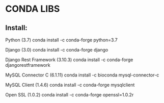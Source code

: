 # CONDA LIBS

## Install:


Python (3.7)
conda install -c conda-forge python=3.7

Django (3.0) 
conda install -c conda-forge django

Django Rest Framework (3.10.3)
conda install -c conda-forge djangorestframework

MySQL Connector C (6.1.11)
conda install -c bioconda mysql-connector-c

MySQL Client (1.4.6)
conda install -c conda-forge mysqlclient

Open SSL (1.0.2)
conda install -c conda-forge openssl=1.0.2r